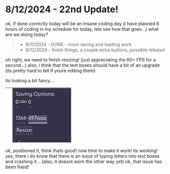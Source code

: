 # 8/12/2024 - 22nd Update!

ok, if done correctly today will be an insane coding day (i have planned 6 hours of coding in my schedule for today, lets see how that goes...) what are we doing today?

> - 8/11/2024 - DONE - more saving and loading work
> - 8/12/2024 - finish things, a couple extra buttons, possible release!

oh right, we need to finish resizing! (just appreciating the 60+ FPS for a second...) also, i think that the text boxes should have a bit of an upgrade (its pretty hard to tell if youre editing them)

its looking a bit fancy...

![alt text](</updatelogs/images/082024/08122024 - 1.png>)

ok, positioned it, think thats good! now time to make it work! its working! yes, there i do know that there is an issue of typing letters into text boxes and crashing it... (also, it doesnt work the other way yet) ok, that issue has been fixed! 